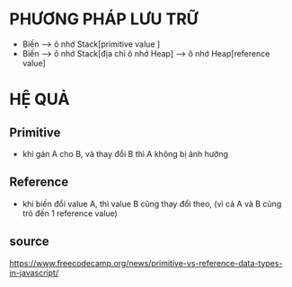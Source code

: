 # PHƯƠNG PHÁP LƯU TRỮ
- Biến --> ô nhớ Stack[primitive value   ] 
- Biến --> ô nhớ Stack[địa chỉ ô nhớ Heap] --> ô nhớ Heap[reference value] 

# HỆ QUẢ
## Primitive
- khi gán A cho B, và thay đổi B thì A không bị ảnh hưởng
## Reference
- khi biến đổi value A, thì value B cũng thay đổi theo, (vì cả A và B cùng trỏ đến 1 reference value)

## source

https://www.freecodecamp.org/news/primitive-vs-reference-data-types-in-javascript/
